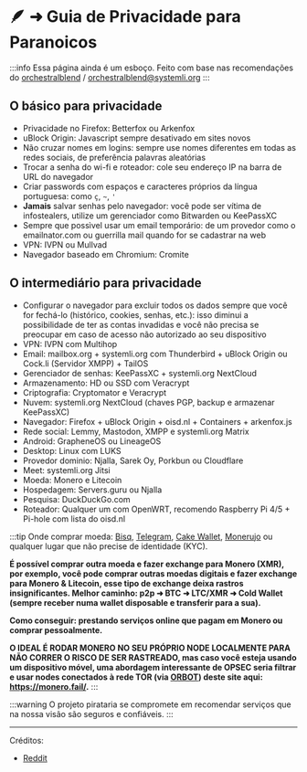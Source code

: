 # 🪶 ➜ Guia de Privacidade para Paranoicos

:::info Essa página ainda é um esboço. Feito com base nas recomendações do [orchestralblend](https://github.com/orchestralblend) / [orchestralblend@systemli.org](mailto:orchestralblend@systemli.org)
:::

## O básico para privacidade

- Privacidade no Firefox: Betterfox ou Arkenfox
- uBlock Origin: Javascript sempre desativado em sites novos
- Não cruzar nomes em logins: sempre use nomes diferentes em todas as redes sociais, de preferência palavras aleatórias
- Trocar a senha do wi-fi e roteador: cole seu endereço IP na barra de URL do navegador
- Criar passwords com espaços e caracteres próprios da língua portuguesa: como `ç`, `~`, `'`
- **Jamais** salvar senhas pelo navegador: você pode ser vítima de infostealers, utilize um gerenciador como Bitwarden ou KeePassXC
- Sempre que possìvel usar um email temporário: de um provedor como o emailnator.com ou guerrilla mail quando for se cadastrar na web
- VPN: IVPN ou Mullvad
- Navegador baseado em Chromium: Cromite

## O intermediário para privacidade

- Configurar o navegador para excluir todos os dados sempre que você for fechá-lo (histórico, cookies, senhas, etc.): isso diminui a possibilidade de ter as contas invadidas e você não precisa se preocupar em caso de acesso não autorizado ao seu dispositivo
- VPN: IVPN com Multihop
- Email: mailbox.org + systemli.org com Thunderbird + uBlock Origin ou Cock.li (Servidor XMPP) + TailOS
- Gerenciador de senhas: KeePassXC + systemli.org NextCloud
- Armazenamento: HD ou SSD com Veracrypt
- Criptografia: Cryptomator e Veracrypt
- Nuvem: systemli.org NextCloud (chaves PGP, backup e armazenar KeePassXC)
- Navegador: Firefox + uBlock Origin + oisd.nl + Containers + arkenfox.js
- Rede social: Lemmy, Mastodon, XMPP e systemli.org Matrix
- Android: GrapheneOS ou LineageOS
- Desktop: Linux com LUKS
- Provedor dominio: Njalla, Sarek Oy, Porkbun ou Cloudflare
- Meet: systemli.org Jitsi
- Moeda: Monero e Litecoin
- Hospedagem: Servers.guru ou Njalla
- Pesquisa: DuckDuckGo.com
- Roteador: Qualquer um com OpenWRT, recomendo Raspberry Pi 4/5 + Pi-hole com lista do oisd.nl

:::tip Onde comprar moeda: [Bisq](https://github.com/bisq-network/bisq), [Telegram](https://t.me/MoneroPagamentosBot?start=ref_e5874ba0587c9630), [Cake Wallet](https://github.com/cake-tech/cake_wallet/), [Monerujo](https://github.com/m2049r/xmrwallet/) ou qualquer lugar que não precise de identidade (KYC).

**É possível comprar outra moeda e fazer exchange para Monero (XMR), por exemplo, você pode comprar outras moedas digitais e fazer exchange para Monero & Litecoin, esse tipo de exchange deixa rastros insignificantes. 
Melhor caminho: p2p ➜ BTC ➜ LTC/XMR ➜ Cold Wallet (sempre receber numa wallet disposable e transferir para a sua).**

**Como conseguir: prestando serviços online que pagam em Monero ou comprar pessoalmente.**

**O IDEAL É RODAR MONERO NO SEU PRÓPRIO NODE LOCALMENTE PARA NÃO CORRER O RISCO DE SER RASTREADO, mas caso você esteja usando um dispositivo móvel, uma abordagem interessante de OPSEC seria filtrar e usar nodes conectados à rede TOR (via [ORBOT](https://github.com/guardianproject/orbot-android)) deste site aqui: https://monero.fail/.**
:::


:::warning O projeto pirataria se compromete em recomendar serviços que na nossa visão são seguros e confiáveis.
:::

---

Créditos:

- [Reddit](https://www.reddit.com/r/Monero/comments/1juzt0g/public_monero_remote_nodes_list_xmrditatompelcom/)
